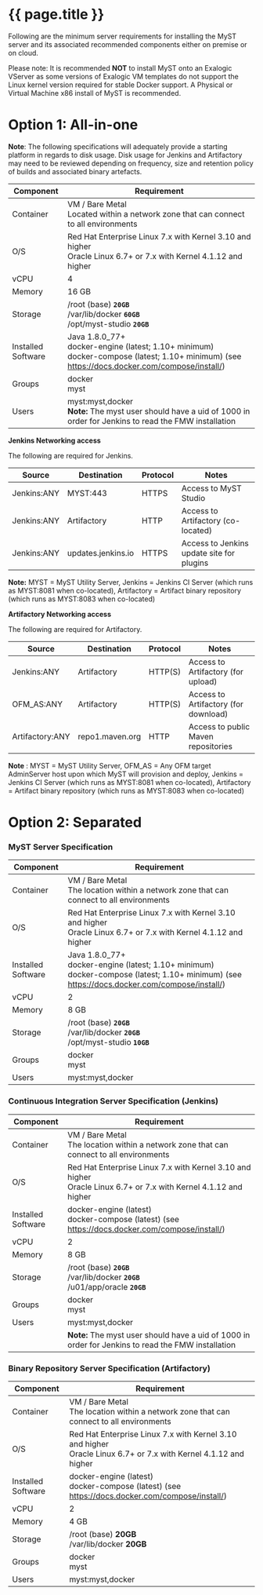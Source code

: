 # {{ page.title }}

Following are the minimum server requirements for installing the MyST server and its associated recommended components either on premise or on cloud.

Please note: It is recommended **NOT** to install MyST onto an Exalogic VServer as some versions of Exalogic VM templates do not support the Linux kernel version required for stable Docker support. A Physical or Virtual Machine x86 install of MyST is recommended.

# Option 1: All-in-one

**Note**: The following specifications will adequately provide a starting platform in regards to disk usage. Disk usage for Jenkins and Artifactory may need to be reviewed depending on frequency, size and retention policy of builds and associated binary artefacts.

| Component | Requirement |
| --------- | ----------- |
| Container | VM / Bare Metal<br>Located within a network zone that can connect to all environments |
| O/S | Red Hat Enterprise Linux 7.x with Kernel 3.10 and higher<br>Oracle Linux 6.7+ or 7.x with Kernel 4.1.12 and higher |
| vCPU | 4 |
| Memory | 16 GB |
| Storage | /root (base)                 **`20GB`**<br>/var/lib/docker            **`60GB`**<br>/opt/myst-studio        **`20GB`** |
| Installed Software | Java 1.8.0\_77+<br>docker-engine (latest; 1.10+ minimum)<br>docker-compose (latest; 1.10+ minimum) (see https://docs.docker.com/compose/install/) |
| Groups | docker<br>myst |
| Users | myst:myst,docker <br> **Note:** The myst user should have a uid of 1000 in order for Jenkins to read the FMW installation |

**Jenkins Networking access**

The following are required for Jenkins.

| Source | Destination | Protocol | Notes |
| --- | --- | --- | --- |
| Jenkins:ANY | MYST:443 | HTTPS | Access to MyST Studio |
| Jenkins:ANY | Artifactory | HTTP | Access to Artifactory (co-located) |
| Jenkins:ANY | updates.jenkins.io | HTTPS | Access to Jenkins update site for plugins |

**Note:** MYST = MyST Utility Server, Jenkins = Jenkins CI Server (which runs as MYST:8081 when co-located), Artifactory = Artifact binary repository (which runs as MYST:8083 when co-located)

**Artifactory Networking access**

The following are required for Artifactory.

| Source | Destination | Protocol | Notes |
| --- | --- | --- | --- |
| Jenkins:ANY | Artifactory | HTTP(S) | Access to Artifactory (for upload) |
| OFM\_AS:ANY | Artifactory | HTTP(S) | Access to Artifactory (for download) |
| Artifactory:ANY | repo1.maven.org | HTTP | Access to public Maven repositories |

**Note** : MYST = MyST Utility Server, OFM\_AS = Any OFM target AdminServer host upon which MyST will provision and deploy, Jenkins = Jenkins CI Server (which runs as MYST:8081 when co-located), Artifactory = Artifact binary repository (which runs as MYST:8083 when co-located)

# Option 2: Separated

### MyST Server Specification

| Component | Requirement |
| --- | --- |
| Container | VM / Bare Metal<br>The location within a network zone that can connect to all environments |
| O/S | Red Hat Enterprise Linux 7.x with Kernel 3.10 and higher<br>Oracle Linux 6.7+ or 7.x with Kernel 4.1.12 and higher |
| Installed Software | Java 1.8.0\_77+<br>docker-engine (latest; 1.10+ minimum)<br>docker-compose (latest; 1.10+ minimum) (see https://docs.docker.com/compose/install/) |
| vCPU | 2 |
| Memory | 8 GB |
| Storage | /root (base)                 **`20GB`**<br>/var/lib/docker            **`20GB`**<br>/opt/myst-studio        **`10GB`** |
| Groups | docker<br>myst |
| Users | myst:myst,docker |

### Continuous Integration Server Specification (Jenkins)

| Component | Requirement |
| --- | --- |
| Container | VM / Bare Metal<br>The location within a network zone that can connect to all environments |
| O/S | Red Hat Enterprise Linux 7.x with Kernel 3.10 and higher<br>Oracle Linux 6.7+ or 7.x with Kernel 4.1.12 and higher |
| Installed Software | docker-engine (latest)<br>docker-compose (latest) (see https://docs.docker.com/compose/install/) |
| vCPU | 2 |
| Memory | 8 GB |
| Storage | /root (base)                 **`20GB`**<br>/var/lib/docker            **`20GB`**<br>/u01/app/oracle         **`20GB`** |
| Groups | docker<br>myst |
| Users | myst:myst,docker |
||**Note:** The myst user should have a uid of 1000 in order for Jenkins to read the FMW installation|

### Binary Repository Server Specification (Artifactory)

| Component | Requirement |
| --- | --- |
| Container | VM / Bare Metal<br>The location within a network zone that can connect to all environments |
| O/S | Red Hat Enterprise Linux 7.x with Kernel 3.10 and higher<br>Oracle Linux 6.7+ or 7.x with Kernel 4.1.12 and higher |
| Installed Software | docker-engine (latest)<br>docker-compose (latest) (see https://docs.docker.com/compose/install/) |
| vCPU | 2 |
| Memory | 4 GB |
| Storage | /root (base)                  **20GB**<br>/var/lib/docker            **20GB** |
| Groups | docker<br>myst |
| Users | myst:myst,docker |
